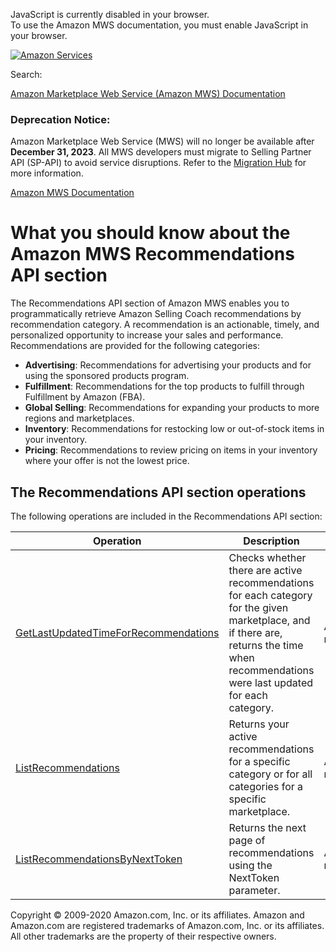 <div id="MWSDX_noscript">

JavaScript is currently disabled in your browser.  
To use the Amazon MWS documentation, you must enable JavaScript in your
browser.

</div>

<div id="MWSDX_divtop">

[![Amazon
Services](https://images-na.ssl-images-amazon.com/images/G/08/mwsportal/fr_FR/amazonservices.gif "Amazon Services")](http://services.amazon.fr)

<div id="MWSDX_search">

<span id="MWSDX_searchlbl">Search:</span>

</div>

  
<span id="MWSDX_titlebar">[Amazon Marketplace Web Service (Amazon MWS)
Documentation](https://developer.amazonservices.fr/gp/mws/docs.html)</span>
<span id="MWSDX_dep_notice"></span>

### Deprecation Notice:

Amazon Marketplace Web Service (MWS) will no longer be available after
**December 31, 2023**. All MWS developers must migrate to Selling
Partner API (SP-API) to avoid service disruptions. Refer to the
[Migration
Hub](https://developer-docs.amazon.com/sp-api/page/migration-hub) for
more information.

</div>

<div id="MWSDX_divbottom">

<div id="MWSDX_divleft">

<div id="MWSDX_toc">

</div>

</div>

<div id="MWSDX_divright">

<div id="MWSDX_content">

<span id="MWSDX_breadcrumbs">[Amazon MWS
Documentation](https://developer.amazonservices.fr/gp/mws/docs.html)</span>

<div id="Recommendations_Overview" class="nested0">

# What you should know about the Amazon MWS Recommendations API section

<div class="body">

The <span class="ph">Recommendations API section</span> of <span
class="ph">Amazon MWS</span> enables you to programmatically retrieve
Amazon Selling Coach recommendations by recommendation category. A
recommendation is an actionable, timely, and personalized opportunity to
increase your sales and performance. Recommendations are provided for
the following categories:

-   **Advertising**: Recommendations for advertising your products and
    for using the sponsored products program.
-   **Fulfillment**: Recommendations for the top products to fulfill
    through Fulfillment by Amazon (FBA).
-   **Global Selling**: Recommendations for expanding your products to
    more regions and marketplaces.
-   **Inventory**: Recommendations for restocking low or out-of-stock
    items in your inventory.
-   **Pricing**: Recommendations to review pricing on items in your
    inventory where your offer is not the lowest price.

<div id="Recommendations_Overview__RecommendationsOperations"
class="section">

## The <span class="ph">Recommendations API section</span> operations

The following operations are included in the <span
class="ph">Recommendations API section</span>:

<div class="tablenoborder">

| Operation                                                                                                                                                                                                                                                                                                                   | Description                                                                                                                                                                                                       | Availability                              |
|-----------------------------------------------------------------------------------------------------------------------------------------------------------------------------------------------------------------------------------------------------------------------------------------------------------------------------|-------------------------------------------------------------------------------------------------------------------------------------------------------------------------------------------------------------------|-------------------------------------------|
| <a href="Recommendations_GetLastUpdatedTimeForRecommendations.md" class="xref" title="Checks whether there are active recommendations for each category for the given marketplace, and if there are, returns the time when recommendations were last updated for each category.">GetLastUpdatedTimeForRecommendations</a> | <span class="ph">Checks whether there are active recommendations for each category for the given marketplace, and if there are, returns the time when recommendations were last updated for each category.</span> | <span class="ph">All marketplaces.</span> |
| <a href="Recommendations_ListRecommendations.md" class="xref" title="Returns your active recommendations for a specific category or for all categories for a specific marketplace.">ListRecommendations</a>                                                                                                               | <span class="ph">Returns your active recommendations for a specific category or for all categories for a specific marketplace.</span>                                                                             | <span class="ph">All marketplaces.</span> |
| <a href="Recommendations_ListRecommendationsByNextToken.md" class="xref" title="Returns the next page of recommendations using the NextToken parameter.">ListRecommendationsByNextToken</a>                                                                                                                               | <span class="ph">Returns the next page of recommendations using the <span class="keyword parmname">NextToken</span> parameter.</span>                                                                             | <span class="ph">All marketplaces.</span> |

</div>

</div>

</div>

</div>

<div id="MWSDX_footer">

Copyright © 2009-2020 Amazon.com, Inc. or its affiliates. Amazon and
Amazon.com are registered trademarks of Amazon.com, Inc. or its
affiliates. All other trademarks are the property of their respective
owners.

</div>

</div>

</div>

<div style="clear: both;">

</div>

</div>
